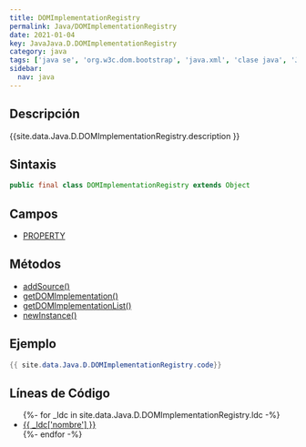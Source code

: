 ```yaml
---
title: DOMImplementationRegistry
permalink: Java/DOMImplementationRegistry
date: 2021-01-04
key: JavaJava.D.DOMImplementationRegistry
category: java
tags: ['java se', 'org.w3c.dom.bootstrap', 'java.xml', 'clase java', 'Java 1.5', 'DOM Level 3']
sidebar: 
  nav: java
---
```


## Descripción
{{site.data.Java.D.DOMImplementationRegistry.description }}

## Sintaxis
~~~java
public final class DOMImplementationRegistry extends Object
~~~

## Campos
* [PROPERTY](/Java/DOMImplementationRegistry/PROPERTY)

## Métodos
* [addSource()](/Java/DOMImplementationRegistry/addSource)
* [getDOMImplementation()](/Java/DOMImplementationRegistry/getDOMImplementation)
* [getDOMImplementationList()](/Java/DOMImplementationRegistry/getDOMImplementationList)
* [newInstance()](/Java/DOMImplementationRegistry/newInstance)

## Ejemplo
~~~java
{{ site.data.Java.D.DOMImplementationRegistry.code}}
~~~

## Líneas de Código
<ul>
{%- for _ldc in site.data.Java.D.DOMImplementationRegistry.ldc -%}
   <li>
       <a href="{{_ldc['url'] }}">{{ _ldc['nombre'] }}</a>
   </li>
{%- endfor -%}
</ul>
